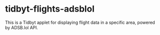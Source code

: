 # tidbyt-flights-adsblol
This is a Tidbyt applet for displaying flight data in a specific area, powered by ADSB.lol API.

